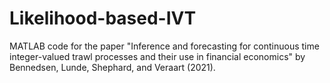 # Likelihood-based-IVT
MATLAB code for the paper "Inference and forecasting for continuous time integer-valued trawl processes and their use in financial economics" by Bennedsen, Lunde, Shephard, and Veraart (2021).

